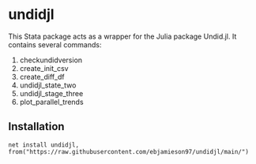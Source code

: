 # undidjl
This Stata package acts as a wrapper for the Julia package Undid.jl. It contains several commands:
1. checkundidversion
2. create_init_csv
3. create_diff_df
4. undidjl_state_two
5. undidjl_stage_three
6. plot_parallel_trends

## Installation 
```
net install undidjl, from("https://raw.githubusercontent.com/ebjamieson97/undidjl/main/")
```
